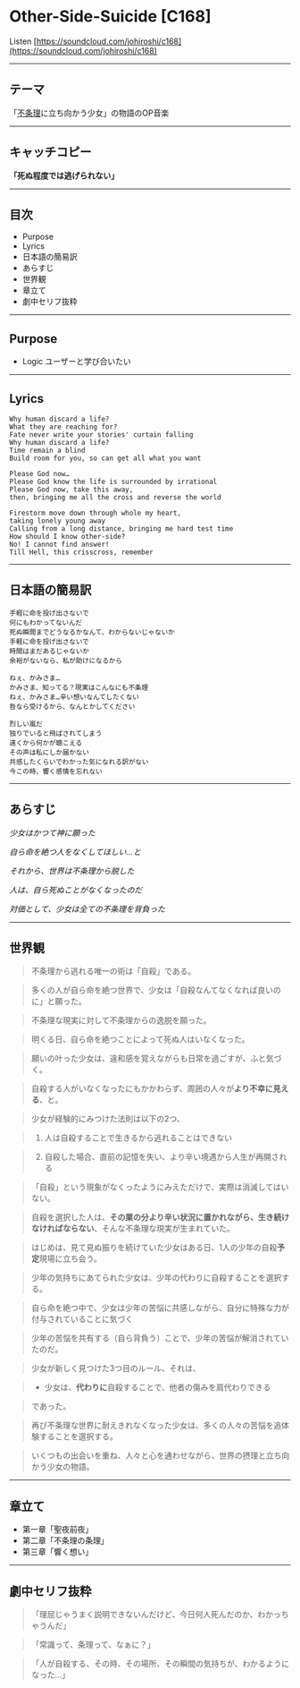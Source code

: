 # Other-Side-Suicide [C168]

Listen [https://soundcloud.com/johiroshi/c168](https://soundcloud.com/johiroshi/c168)

----
## テーマ
「[不条理](http://ja.wikipedia.org/wiki/不条理)に立ち向かう少女」の物語のOP音楽

----
## キャッチコピー
**「死ぬ程度では逃げられない」**


----
## 目次

* Purpose
* Lyrics
* 日本語の簡易訳
* あらすじ
* 世界観
* 章立て
* 劇中セリフ抜粋


----
## Purpose
* Logic ユーザーと学び合いたい

----
## Lyrics
    Why human discard a life?
    What they are reaching for?
    Fate never write your stories' curtain falling
    Why human discard a life?
    Time remain a blind
    Build room for you, so can get all what you want

    Please God now…
    Please God know the life is surrounded by irrational
    Please God now, take this away,
    then, bringing me all the cross and reverse the world

    Firestorm move down through whole my heart,
    taking lonely young away
    Calling from a long distance, bringing me hard test time
    How should I know other-side?
    No! I cannot find answer!
    Till Hell, this crisscross, remember

----
## 日本語の簡易訳

    手軽に命を投げ出さないで
    何にもわかってないんだ
    死ぬ瞬間までどうなるかなんて、わからないじゃないか
    手軽に命を投げ出さないで
    時間はまだあるじゃないか
    余裕がないなら、私が助けになるから

    ねぇ、かみさま…
    かみさま、知ってる？現実はこんなにも不条理
    ねぇ、かみさま…辛い想いなんてしたくない
    咎なら受けるから、なんとかしてください

    烈しい嵐だ
    独りでいると飛ばされてしまう
    遠くから何かが聴こえる
    その声は私にしか届かない
    共感したくらいでわかった気になれる訳がない
    今この時、響く感情を忘れない

----
## あらすじ

*少女はかつて神に願った*

*自ら命を絶つ人をなくしてほしい…と*

*それから、世界は不条理から脱した*

*人は、自ら死ぬことがなくなったのだ*

*対価として、少女は全ての不条理を背負った*

----
## 世界観

>不条理から逃れる唯一の術は「自殺」である。

>多くの人が自ら命を絶つ世界で、少女は「自殺なんてなくなれば良いのに」と願った。

>不条理な現実に対して不条理からの逸脱を願った。

>明くる日、自ら命を絶つことによって死ぬ人はいなくなった。

>願いの叶った少女は、違和感を覚えながらも日常を過ごすが、ふと気づく。

>自殺する人がいなくなったにもかかわらず、周囲の人々が**より不幸に見える**、と。

>少女が経験的にみつけた法則は以下の2つ、

>1. 人は自殺することで生きるから逃れることはできない

>2. 自殺した場合、直前の記憶を失い、より辛い境遇から人生が再開される

>「自殺」という現象がなくったようにみえただけで、実際は消滅してはいない。

>自殺を選択した人は、**その業の分より辛い状況に置かれながら、生き続けなければならない**、そんな不条理な現実が生まれていた。

>はじめは、見て見ぬ振りを続けていた少女はある日、1人の少年の自殺**予定**現場に立ち会う。

>少年の気持ちにあてられた少女は、少年の代わりに自殺することを選択する。

>自ら命を絶つ中で、少女は少年の苦悩に共感しながら、自分に特殊な力が付与されていることに気づく

>少年の苦悩を共有する（自ら背負う）ことで、少年の苦悩が解消されていたのだ。

>少女が新しく見つけた3つ目のルール、それは、

>* 少女は、**代わりに**自殺することで、他者の傷みを肩代わりできる

>であった。

>再び不条理な世界に耐えきれなくなった少女は、多くの人々の苦悩を追体験することを選択する。

>いくつもの出会いを重ね、人々と心を通わせながら、世界の摂理と立ち向かう少女の物語。


----
## 章立て

* 第一章「聖夜前夜」
* 第二章「不条理の条理」
* 第三章「響く想い」

----
## 劇中セリフ抜粋

>「理屈じゃうまく説明できないんだけど、今日何人死んだのか、わかっちゃうんだ」

>「常識って、条理って、なぁに？」

>「人が自殺する、その時、その場所、その瞬間の気持ちが、わかるようになった…」